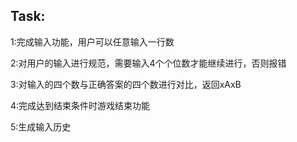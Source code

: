 
## Task:
1:完成输入功能，用户可以任意输入一行数

2:对用户的输入进行规范，需要输入4个个位数才能继续进行，否则报错

3:对输入的四个数与正确答案的四个数进行对比，返回xAxB

4:完成达到结束条件时游戏结束功能

5:生成输入历史
